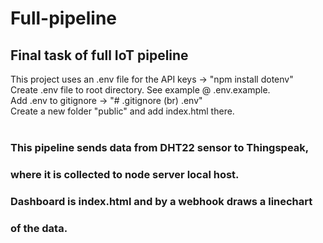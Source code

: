 # Full-pipeline

## Final task of full IoT pipeline

This project uses an .env file for the API keys -> "npm install dotenv"<br />
Create .env file to root directory. See example @ .env.example.<br />
Add .env to gitignore -> "# .gitignore (br) .env"<br />
Create a new folder "public" and add index.html there.<br />
<br />
### This pipeline sends data from DHT22 sensor to Thingspeak,<br />
### where it is collected to node server local host.<br />
### Dashboard is index.html and by a webhook draws a linechart<br />
### of the data.
